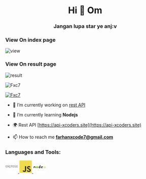 <h1 align="center">Hi 👋 Om</h1>
<h3 align="center">Jangan lupa star ye anj:v</h3>

<h3> View On index page </h3>
<img width="150px" height="250px" src="https://i.ibb.co/rbhp2wD/view.jpg" alt="view">
<h3> View On result page </h3>
<img width="150px" height="250px" src="https://i.ibb.co/7yb08V2/result.jpg" alt="result">


<p align="left"> <img src="https://komarev.com/ghpvc/?username=Fxc7&label=Profile%20views&color=0e75b6&style=flat" alt="Fxc7" /> </p>

<p align="left"> <a href="https://github.com/ryo-ma/github-profile-trophy"><img src="https://github-profile-trophy.vercel.app/?username=Fxc7" alt="Fxc7" /></a> </p>

- 🔭 I’m currently working on [rest API](https://api-xcoders.site)

- 🌱 I’m currently learning **Nodejs**

- 🌍 Rest API [https://api-xcoders.site](https://api-xcoders.site)

- 📫 How to reach me **farhanxcode7@gmail.com**

<h3 align="left">Languages and Tools:</h3>
<p align="left"> <a href="https://expressjs.com" target="_blank" rel="noreferrer"> <img src="https://raw.githubusercontent.com/devicons/devicon/master/icons/express/express-original-wordmark.svg" alt="express" width="40" height="40"/> </a> <a href="https://developer.mozilla.org/en-US/docs/Web/JavaScript" target="_blank" rel="noreferrer"> <img src="https://raw.githubusercontent.com/devicons/devicon/master/icons/javascript/javascript-original.svg" alt="javascript" width="40" height="40"/> </a> <a href="https://nodejs.org" target="_blank" rel="noreferrer"> <img src="https://raw.githubusercontent.com/devicons/devicon/master/icons/nodejs/nodejs-original-wordmark.svg" alt="nodejs" width="40" height="40"/> </a> </p>
